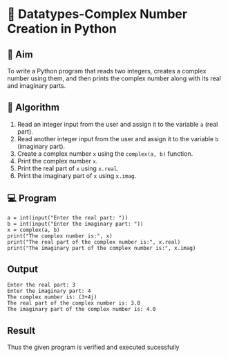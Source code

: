 # 🧮 Datatypes-Complex Number Creation in Python

## 🎯 Aim
To write a Python program that reads two integers, creates a complex number using them, and then prints the complex number along with its real and imaginary parts.

## 🧠 Algorithm
1. Read an integer input from the user and assign it to the variable `a` (real part).
2. Read another integer input from the user and assign it to the variable `b` (imaginary part).
3. Create a complex number `x` using the `complex(a, b)` function.
4. Print the complex number `x`.
5. Print the real part of `x` using `x.real`.
6. Print the imaginary part of `x` using `x.imag`.

## 💻 Program
```
a = int(input("Enter the real part: "))
b = int(input("Enter the imaginary part: "))
x = complex(a, b)
print("The complex number is:", x)
print("The real part of the complex number is:", x.real)
print("The imaginary part of the complex number is:", x.imag)
```


## Output
```
Enter the real part: 3
Enter the imaginary part: 4
The complex number is: (3+4j)
The real part of the complex number is: 3.0
The imaginary part of the complex number is: 4.0
```
## Result
Thus the given program is verified and executed sucessfully
